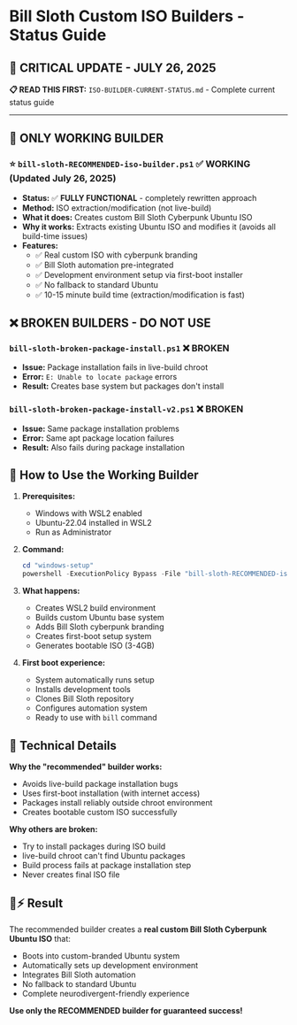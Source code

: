 # Bill Sloth Custom ISO Builders - Status Guide

## 🚨 **CRITICAL UPDATE - JULY 26, 2025**

**📋 READ THIS FIRST:** `ISO-BUILDER-CURRENT-STATUS.md` - Complete current status guide

---

## 🎯 **ONLY WORKING BUILDER**

### ⭐ `bill-sloth-RECOMMENDED-iso-builder.ps1` ✅ **WORKING** (Updated July 26, 2025)
- **Status:** ✅ **FULLY FUNCTIONAL** - completely rewritten approach
- **Method:** ISO extraction/modification (not live-build)
- **What it does:** Creates custom Bill Sloth Cyberpunk Ubuntu ISO
- **Why it works:** Extracts existing Ubuntu ISO and modifies it (avoids all build-time issues)
- **Features:**
  - ✅ Real custom ISO with cyberpunk branding
  - ✅ Bill Sloth automation pre-integrated
  - ✅ Development environment setup via first-boot installer
  - ✅ No fallback to standard Ubuntu
  - ✅ 10-15 minute build time (extraction/modification is fast)

## ❌ **BROKEN BUILDERS - DO NOT USE**

### `bill-sloth-broken-package-install.ps1` ❌ **BROKEN**
- **Issue:** Package installation fails in live-build chroot
- **Error:** `E: Unable to locate package` errors
- **Result:** Creates base system but packages don't install

### `bill-sloth-broken-package-install-v2.ps1` ❌ **BROKEN**  
- **Issue:** Same package installation problems
- **Error:** Same apt package location failures
- **Result:** Also fails during package installation

## 🚀 **How to Use the Working Builder**

1. **Prerequisites:**
   - Windows with WSL2 enabled
   - Ubuntu-22.04 installed in WSL2
   - Run as Administrator

2. **Command:**
   ```powershell
   cd "windows-setup"
   powershell -ExecutionPolicy Bypass -File "bill-sloth-RECOMMENDED-iso-builder.ps1"
   ```

3. **What happens:**
   - Creates WSL2 build environment
   - Builds custom Ubuntu base system
   - Adds Bill Sloth cyberpunk branding
   - Creates first-boot setup system
   - Generates bootable ISO (3-4GB)

4. **First boot experience:**
   - System automatically runs setup
   - Installs development tools
   - Clones Bill Sloth repository
   - Configures automation system
   - Ready to use with `bill` command

## 🔧 **Technical Details**

**Why the "recommended" builder works:**
- Avoids live-build package installation bugs
- Uses first-boot installation (with internet access)
- Packages install reliably outside chroot environment
- Creates bootable custom ISO successfully

**Why others are broken:**
- Try to install packages during ISO build
- live-build chroot can't find Ubuntu packages
- Build process fails at package installation step
- Never creates final ISO file

## 🦥⚡ **Result**

The recommended builder creates a **real custom Bill Sloth Cyberpunk Ubuntu ISO** that:
- Boots into custom-branded Ubuntu system
- Automatically sets up development environment
- Integrates Bill Sloth automation
- No fallback to standard Ubuntu
- Complete neurodivergent-friendly experience

**Use only the RECOMMENDED builder for guaranteed success!**